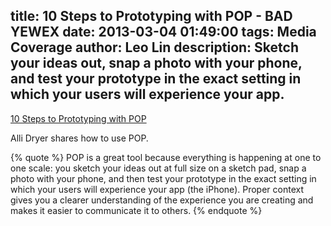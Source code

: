 title: 10 Steps to Prototyping with POP - BAD YEWEX
date: 2013-03-04 01:49:00
tags: Media Coverage
author: Leo Lin
description: Sketch your ideas out, snap a photo with your phone, and test your prototype in the exact setting in which your users will experience your app.
---

[10 Steps to Prototyping with POP](http://badyewex.com/words/2013/2/21/10-steps-to-prototyping-with-pop-app)

Alli Dryer shares how to use POP.

{% quote %}
POP is a great tool because everything is happening at one to one scale: you sketch your ideas out at full size on a sketch pad, snap a photo with your phone, and then test your prototype in the exact setting in which your users will experience your app (the iPhone). Proper context gives you a clearer understanding of the experience you are creating and makes it easier to communicate it to others.
{% endquote %}
